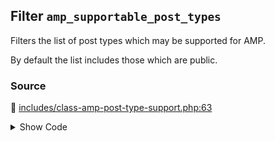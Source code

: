 ## Filter `amp_supportable_post_types`


Filters the list of post types which may be supported for AMP.

By default the list includes those which are public.

### Source

:link: [includes/class-amp-post-type-support.php:63](../../includes/class-amp-post-type-support.php#L63)

<details>
<summary>Show Code</summary>

```php
return array_values( (array) apply_filters( 'amp_supportable_post_types', $post_types ) );
```

</details>
